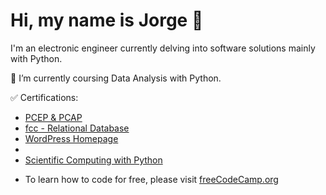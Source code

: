 # Hi, my name is Jorge 👋
I'm an electronic engineer currently delving into software solutions mainly with Python.   
   
🌱 I’m currently coursing Data Analysis with Python.   
   
✅ Certifications:
- [PCEP & PCAP](https://www.credly.com/users/jorge-l-monti)
- <a href="https://freecodecamp.org/certification/fccf2d338af-f832-43d3-839e-e21718c91b62/relational-database-v8" target="_blank">fcc - Relational Database</a>
- <a href="https://www.WordPress.com" target="_blank">WordPress Homepage</a>
- <a href="[https://www.w3schools.com](https://www.freecodecamp.org/certification/fccf2d338af-f832-43d3-839e-e21718c91b62/scientific-computing-with-python-v7)" target="_blank"></a>
- [Scientific Computing with Python](https://www.freecodecamp.org/certification/fccf2d338af-f832-43d3-839e-e21718c91b62/scientific-computing-with-python-v7)
- <p>To learn how to code for free, please visit <a href="https://www.freecodecamp.org/learn" target="_blank">freeCodeCamp.org</a></p>


<!---
jmonti-gh/jmonti-gh is a ✨ special ✨ repository because its `README.md` (this file) appears on your GitHub profile.
You can click the Preview link to take a look at your changes.
--->
